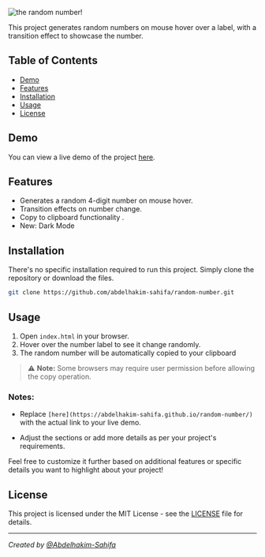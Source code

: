 

![the random number!](https://i.ibb.co/L6DYJzw/image-removebg-preview-2.png)



This project generates random numbers on mouse hover over a label, with a transition effect to showcase the number.



## Table of Contents

- [Demo](#demo)
- [Features](#features)
- [Installation](#installation)
- [Usage](#usage)
- [License](#license)

## Demo

You can view a live demo of the project [here](https://abdelhakim-sahifa.github.io/random-number/).

## Features

- Generates a random 4-digit number on mouse hover.
- Transition effects on number change.
- Copy to clipboard functionality .
- New: Dark Mode

## Installation

There's no specific installation required to run this project. Simply clone the repository or download the files.

```bash
git clone https://github.com/abdelhakim-sahifa/random-number.git
```

## Usage

1. Open `index.html` in your browser.
2. Hover over the number label to see it change randomly.
3. The random number will be automatically copied to your clipboard 




> ⚠️ **Note:** Some browsers may require user permission before allowing the copy operation.



### Notes:

- Replace `[here](https://abdelhakim-sahifa.github.io/random-number/)` with the actual link to your live demo.


- Adjust the sections or add more details as per your project's requirements.

Feel free to customize it further based on additional features or specific details you want to highlight about your project!

## License

This project is licensed under the MIT License - see the [LICENSE](LICENSE.md) file for details.




---

*Created by [@Abdelhakim-Sahifa](https://github.com/abdelhakim-sahifa)*


